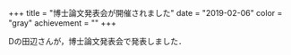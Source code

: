 +++
title = "博士論文発表会が開催されました"
date = "2019-02-06"
color = "gray"
achievement = ""
+++

Dの田辺さんが，博士論文発表会で発表しました．
